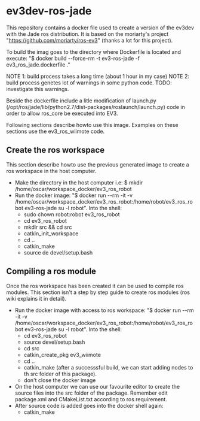 ev3dev-ros-jade
===============

This repository contains a docker file used to create a version of the ev3dev with the Jade ros distribution.  It is based on the moriarty's project "https://github.com/moriarty/ros-ev3" (thanks a lot for this project).

To build the imag goes to the directory where Dockerfile is located and execute:
   "$ docker build --force-rm -t ev3-ros-jade -f ev3_ros_jade.dockerfile ."

NOTE 1: build process takes a long time (about 1 hour in my case)
NOTE 2: build process genetes lot of warnings in some python code.  TODO: investigate this warnings.

Beside the dockerfile include a litle modification of launch.py (/opt/ros/jade/lib/python2.7/dist-packages/roslaunch/launch.py) code in order to allow ros_core be executed into EV3.

Following sections describe howto use this image. Examples on these sections use the ev3_ros_wiimote code.

Create the ros workspace
------------------------
This section describe howto use the previous generated image to create a ros workspace in the host computer.

- Make the directory in the host computer i.e: $ mkdir /home/oscar/workspace_docker/ev3_ros_robot
- Run the docker image: "$ docker run --rm -it -v /home/oscar/workspace_docker/ev3_ros_robot:/home/robot/ev3_ros_robot ev3-ros-jade su -l robot".  Into the shell:
	- sudo chown robot:robot ev3_ros_robot
	- cd ev3_ros_robot
	- mkdir src && cd src
	- catkin_init_workspace
	- cd ..
	- catkin_make
	- source de devel/setup.bash


Compiling a ros module
----------------------

Once the ros workspace has been created it can be used to compile ros modules.  This section isn't a step by step guide to create ros modules (ros wiki explains it in detail).


- Run the docker image with access to ros workspace: "$ docker run --rm -it -v /home/oscar/workspace_docker/ev3_ros_robot:/home/robot/ev3_ros_robot ev3-ros-jade su -l robot". Into the shell:
	- cd ev3_ros_robot
	- source devel/setup.bash 
	- cd src
	- catkin_create_pkg ev3_wiimote
	- cd ..
	- catkin_make (after a successsful build, we can start adding nodes to th src folder of this package).
	- don't close the docker image
- On the host computer we can use our favourite editor to create the source files into the src folder of the package. Remember edit package.xml and CMakeList.txt according to ros requirement.
- After source code is added goes into the docker shell again:
	- catkin_make



